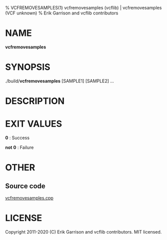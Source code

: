 % VCFREMOVESAMPLES(1) vcfremovesamples (vcflib) | vcfremovesamples (VCF unknown)
% Erik Garrison and vcflib contributors

# NAME

**vcfremovesamples**

# SYNOPSIS

./build/**vcfremovesamples** <vcf file> [SAMPLE1] [SAMPLE2] ...

# DESCRIPTION







# EXIT VALUES

**0**
: Success

**not 0**
: Failure

# OTHER

## Source code

[vcfremovesamples.cpp](https://github.com/vcflib/vcflib/blob/master/src/vcfremovesamples.cpp)

# LICENSE

Copyright 2011-2020 (C) Erik Garrison and vcflib contributors. MIT licensed.

<!--
  Created with ./scripts/bin2md.rb scripts/bin2md-template.erb
-->
